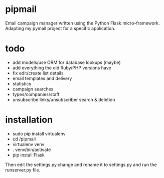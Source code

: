 pipmail
=======

Email campaign manager written using the Python Flask micro-framework.  Adapting my pymail project for a specific application.

todo
=======
- add models/use ORM for database lookups (maybe)
- add everything the old Ruby/PHP versions have
- fix edit/create list details
- email templates and delivery
- statistics
- campaign searches
- types/companies/staff
- unsubscribe links/unsubscriber search & deletion

installation
=======
- sudo pip install virtualenv
- cd /pipmail
- virtualenv venv
- . venv/bin/activate
- pip install Flask

Then edit the settings.py.change and rename it to settings.py and run the runserver.py file.
